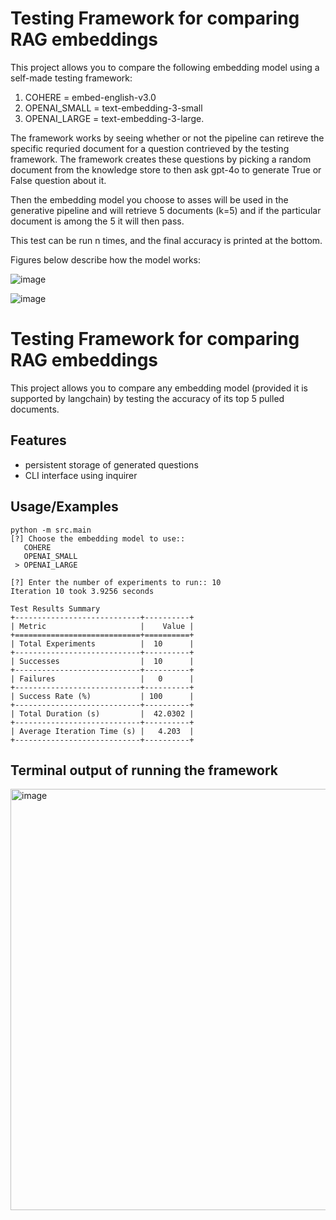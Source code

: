 
# Testing Framework for comparing RAG embeddings

This project allows you to compare the following embedding model using a self-made testing framework: 
1. COHERE = embed-english-v3.0
2. OPENAI_SMALL = text-embedding-3-small
3. OPENAI_LARGE = text-embedding-3-large. 

The framework works by seeing whether or not the pipeline can retireve the specific requried document for a question contrieved by the testing framework. The framework creates these questions by picking a random document from the knowledge store to then ask gpt-4o to generate True or False question about it. 

Then the embedding model you choose to asses will be used in the generative pipeline and will retrieve 5 documents (k=5) and if the particular document is among the 5 it will then pass.   

This test can be run n times, and the final accuracy is printed at the bottom. 

Figures below describe how the model works: 

![image](https://github.com/user-attachments/assets/04850804-c992-42e3-ac70-2b42e4f32198)


![image](https://github.com/user-attachments/assets/8abf04ea-d729-4219-b688-0ab48088b16a)

# Testing Framework for comparing RAG embeddings

This project allows you to compare any embedding model (provided it is supported by langchain) by testing the accuracy of its top 5 pulled documents. 




## Features

- persistent storage of generated questions
- CLI interface using inquirer


## Usage/Examples

```terminal
python -m src.main
[?] Choose the embedding model to use:: 
   COHERE
   OPENAI_SMALL
 > OPENAI_LARGE

[?] Enter the number of experiments to run:: 10
Iteration 10 took 3.9256 seconds

Test Results Summary
+----------------------------+----------+
| Metric                     |    Value |
+============================+==========+
| Total Experiments          |  10      |
+----------------------------+----------+
| Successes                  |  10      |
+----------------------------+----------+
| Failures                   |   0      |
+----------------------------+----------+
| Success Rate (%)           | 100      |
+----------------------------+----------+
| Total Duration (s)         |  42.0302 |
+----------------------------+----------+
| Average Iteration Time (s) |   4.203  |
+----------------------------+----------+

```

## Terminal output of running the framework
<img width="674" alt="image" src="https://github.com/user-attachments/assets/813f5992-7c5f-4297-a61a-6152a8a752cb">



